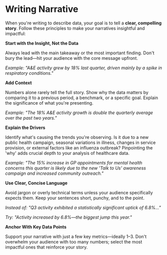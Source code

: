 
# Writing Narrative

When you're writing to describe data, your goal is to tell a **clear, compelling story**. Follow these principles to make your narratives insightful and impactful:
 
**Start with the Insight, Not the Data**
 

Always lead with the main takeaway or the most important finding. Don't bury the lead—hit your audience with the core message upfront.

*Example: "A&E activity grew by 18% last quarter, driven mainly by a spike in respiratory conditions."*
 

**Add Context**
 

Numbers alone rarely tell the full story. Show why the data matters by comparing it to a previous period, a benchmark, or a specific goal. Explain the significance of what you're presenting.

*Example: "The 18% A&E activity growth is double the quarterly average over the past two years."*
 

**Explain the Drivers**
 

Identify what's causing the trends you're observing. Is it due to a new public health campaign, seasonal variations in illness, changes in service provision, or external factors like an influenza outbreak? Pinpointing the 'why' adds crucial depth to your analysis of healthcare data.

*Example: "The 15% increase in GP appointments for mental health concerns this quarter is likely due to the new 'Talk to Us' awareness campaign and increased community outreach."*
 

**Use Clear, Concise Language**
 

Avoid jargon or overly technical terms unless your audience specifically expects them. Keep your sentences short, punchy, and to the point.

*Instead of: "Q3 activity exhibited a statistically significant uptick of 6.8%..."*

*Try: "Activity increased by 6.8%—the biggest jump this year."*
 

**Anchor With Key Data Points**
 

Support your narrative with just a few key metrics—ideally 1–3. Don't overwhelm your audience with too many numbers; select the most impactful ones that reinforce your story.
